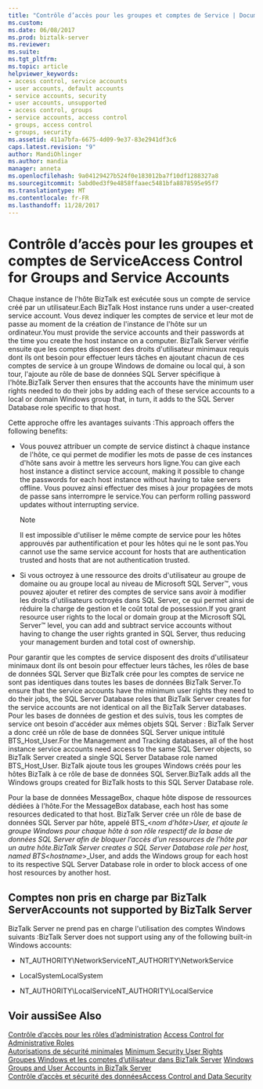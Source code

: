 ```yaml
---
title: "Contrôle d’accès pour les groupes et comptes de Service | Documents Microsoft"
ms.custom: 
ms.date: 06/08/2017
ms.prod: biztalk-server
ms.reviewer: 
ms.suite: 
ms.tgt_pltfrm: 
ms.topic: article
helpviewer_keywords:
- access control, service accounts
- user accounts, default accounts
- service accounts, security
- user accounts, unsupported
- access control, groups
- service accounts, access control
- groups, access control
- groups, security
ms.assetid: 411a7bfa-6675-4d09-9e37-83e2941df3c6
caps.latest.revision: "9"
author: MandiOhlinger
ms.author: mandia
manager: anneta
ms.openlocfilehash: 9a04129427b524f0e183012ba7f10df1288327a8
ms.sourcegitcommit: 5abd0ed3f9e4858ffaaec5481bfa8878595e95f7
ms.translationtype: MT
ms.contentlocale: fr-FR
ms.lasthandoff: 11/28/2017
---
```

# <a name="access-control-for-groups-and-service-accounts"></a><span data-ttu-id="52181-102">Contrôle d’accès pour les groupes et comptes de Service</span><span class="sxs-lookup"><span data-stu-id="52181-102">Access Control for Groups and Service Accounts</span></span>
<span data-ttu-id="52181-103">Chaque instance de l'hôte BizTalk est exécutée sous un compte de service créé par un utilisateur.</span><span class="sxs-lookup"><span data-stu-id="52181-103">Each BizTalk Host instance runs under a user-created service account.</span></span> <span data-ttu-id="52181-104">Vous devez indiquer les comptes de service et leur mot de passe au moment de la création de l'instance de l'hôte sur un ordinateur.</span><span class="sxs-lookup"><span data-stu-id="52181-104">You must provide the service accounts and their passwords at the time you create the host instance on a computer.</span></span> <span data-ttu-id="52181-105">BizTalk Server vérifie ensuite que les comptes disposent des droits d'utilisateur minimaux requis dont ils ont besoin pour effectuer leurs tâches en ajoutant chacun de ces comptes de service à un groupe Windows de domaine ou local qui, à son tour, l'ajoute au rôle de base de données SQL Server spécifique à l'hôte.</span><span class="sxs-lookup"><span data-stu-id="52181-105">BizTalk Server then ensures that the accounts have the minimum user rights needed to do their jobs by adding each of these service accounts to a local or domain Windows group that, in turn, it adds to the SQL Server Database role specific to that host.</span></span>  
  
 <span data-ttu-id="52181-106">Cette approche offre les avantages suivants :</span><span class="sxs-lookup"><span data-stu-id="52181-106">This approach offers the following benefits:</span></span>  
  
-   <span data-ttu-id="52181-107">Vous pouvez attribuer un compte de service distinct à chaque instance de l'hôte, ce qui permet de modifier les mots de passe de ces instances d'hôte sans avoir à mettre les serveurs hors ligne.</span><span class="sxs-lookup"><span data-stu-id="52181-107">You can give each host instance a distinct service account, making it possible to change the passwords for each host instance without having to take servers offline.</span></span> <span data-ttu-id="52181-108">Vous pouvez ainsi effectuer des mises à jour propagées de mots de passe sans interrompre le service.</span><span class="sxs-lookup"><span data-stu-id="52181-108">You can perform rolling password updates without interrupting service.</span></span>  
  
    > [!NOTE]
    >  <span data-ttu-id="52181-109">Il est impossible d'utiliser le même compte de service pour les hôtes approuvés par authentification et pour les hôtes qui ne le sont pas.</span><span class="sxs-lookup"><span data-stu-id="52181-109">You cannot use the same service account for hosts that are authentication trusted and hosts that are not authentication trusted.</span></span>  
  
-   <span data-ttu-id="52181-110">Si vous octroyez à une ressource des droits d'utilisateur au groupe de domaine ou au groupe local au niveau de Microsoft SQL Server™, vous pouvez ajouter et retirer des comptes de service sans avoir à modifier les droits d'utilisateurs octroyés dans SQL Server, ce qui permet ainsi de réduire la charge de gestion et le coût total de possession.</span><span class="sxs-lookup"><span data-stu-id="52181-110">If you grant resource user rights to the local or domain group at the Microsoft SQL Server™ level, you can add and subtract service accounts without having to change the user rights granted in SQL Server, thus reducing your management burden and total cost of ownership.</span></span>  
  
 <span data-ttu-id="52181-111">Pour garantir que les comptes de service disposent des droits d'utilisateur minimaux dont ils ont besoin pour effectuer leurs tâches, les rôles de base de données SQL Server que BizTalk crée pour les comptes de service ne sont pas identiques dans toutes les bases de données BizTalk Server.</span><span class="sxs-lookup"><span data-stu-id="52181-111">To ensure that the service accounts have the minimum user rights they need to do their jobs, the SQL Server Database roles that BizTalk Server creates for the service accounts are not identical on all the BizTalk Server databases.</span></span> <span data-ttu-id="52181-112">Pour les bases de données de gestion et des suivis, tous les comptes de service ont besoin d'accéder aux mêmes objets SQL Server : BizTalk Server a donc créé un rôle de base de données SQL Server unique intitulé BTS_Host_User.</span><span class="sxs-lookup"><span data-stu-id="52181-112">For the Management and Tracking databases, all of the host instance service accounts need access to the same SQL Server objects, so BizTalk Server created a single SQL Server Database role named BTS_Host_User.</span></span> <span data-ttu-id="52181-113">BizTalk ajoute tous les groupes Windows créés pour les hôtes BizTalk à ce rôle de base de données SQL Server.</span><span class="sxs-lookup"><span data-stu-id="52181-113">BizTalk adds all the Windows groups created for BizTalk hosts to this SQL Server Database role.</span></span>  
  
 <span data-ttu-id="52181-114">Pour la base de données MessageBox, chaque hôte dispose de ressources dédiées à l'hôte.</span><span class="sxs-lookup"><span data-stu-id="52181-114">For the MessageBox database, each host has some resources dedicated to that host.</span></span> <span data-ttu-id="52181-115">BizTalk Server crée un rôle de base de données SQL Server par hôte, appelé BTS_\<*nom d’hôte*\>_User, et ajoute le groupe Windows pour chaque hôte à son rôle respectif de la base de données SQL Server afin de bloquer l’accès d’un ressources de l’hôte par un autre hôte.</span><span class="sxs-lookup"><span data-stu-id="52181-115">BizTalk Server creates a SQL Server Database role per host, named BTS_\<*hostname*\>_User, and adds the Windows group for each host to its respective SQL Server Database role in order to block access of one host resources by another host.</span></span>  
  
## <a name="accounts-not-supported-by-biztalk-server"></a><span data-ttu-id="52181-116">Comptes non pris en charge par BizTalk Server</span><span class="sxs-lookup"><span data-stu-id="52181-116">Accounts not supported by BizTalk Server</span></span>  
 <span data-ttu-id="52181-117">BizTalk Server ne prend pas en charge l'utilisation des comptes Windows suivants :</span><span class="sxs-lookup"><span data-stu-id="52181-117">BizTalk Server does not support using any of the following built-in Windows accounts:</span></span>  
  
-   <span data-ttu-id="52181-118">NT_AUTHORITY\NetworkService</span><span class="sxs-lookup"><span data-stu-id="52181-118">NT_AUTHORITY\NetworkService</span></span>  
  
-   <span data-ttu-id="52181-119">LocalSystem</span><span class="sxs-lookup"><span data-stu-id="52181-119">LocalSystem</span></span>  
  
-   <span data-ttu-id="52181-120">NT_AUTHORITY\LocalService</span><span class="sxs-lookup"><span data-stu-id="52181-120">NT_AUTHORITY\LocalService</span></span>  
  
## <a name="see-also"></a><span data-ttu-id="52181-121">Voir aussi</span><span class="sxs-lookup"><span data-stu-id="52181-121">See Also</span></span>  
 <span data-ttu-id="52181-122">[Contrôle d’accès pour les rôles d’administration](../core/access-control-for-administrative-roles.md) </span><span class="sxs-lookup"><span data-stu-id="52181-122">[Access Control for Administrative Roles](../core/access-control-for-administrative-roles.md) </span></span>  
 <span data-ttu-id="52181-123">[Autorisations de sécurité minimales](../core/minimum-security-user-rights.md) </span><span class="sxs-lookup"><span data-stu-id="52181-123">[Minimum Security User Rights](../core/minimum-security-user-rights.md) </span></span>  
 <span data-ttu-id="52181-124">[Groupes Windows et les comptes d’utilisateur dans BizTalk Server](../core/windows-groups-and-user-accounts-in-biztalk-server.md) </span><span class="sxs-lookup"><span data-stu-id="52181-124">[Windows Groups and User Accounts in BizTalk Server](../core/windows-groups-and-user-accounts-in-biztalk-server.md) </span></span>  
 [<span data-ttu-id="52181-125">Contrôle d’accès et sécurité des données</span><span class="sxs-lookup"><span data-stu-id="52181-125">Access Control and Data Security</span></span>](../core/access-control-and-data-security.md)